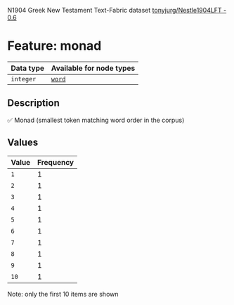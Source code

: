 <p>N1904 Greek New Testament Text-Fabric dataset <a href="https://github.com/tonyjurg/Nestle1904LFT">tonyjurg/Nestle1904LFT - 0.6</a></p>

<h1>Feature: monad</h1>

<table>
<thead>
<tr>
  <th>Data type</th>
  <th>Available for node types</th>
</tr>
</thead>
<tbody>
<tr>
  <td><code>integer</code></td>
  <td><A HREF="featurebynodetype.md#word"><code>word</code></A></td>
</tr>
</tbody>
</table>

<h2>Description</h2>

<p>✅ Monad (smallest token matching word order in the corpus)</p>

<h2>Values</h2>

<table>
<thead>
<tr>
  <th>Value</th>
  <th>Frequency</th>
</tr>
</thead>
<tbody>
<tr>
  <td><code>1</code></td>
  <td>1</td>
</tr>
<tr>
  <td><code>2</code></td>
  <td>1</td>
</tr>
<tr>
  <td><code>3</code></td>
  <td>1</td>
</tr>
<tr>
  <td><code>4</code></td>
  <td>1</td>
</tr>
<tr>
  <td><code>5</code></td>
  <td>1</td>
</tr>
<tr>
  <td><code>6</code></td>
  <td>1</td>
</tr>
<tr>
  <td><code>7</code></td>
  <td>1</td>
</tr>
<tr>
  <td><code>8</code></td>
  <td>1</td>
</tr>
<tr>
  <td><code>9</code></td>
  <td>1</td>
</tr>
<tr>
  <td><code>10</code></td>
  <td>1</td>
</tr>
</tbody>
</table>

<p>Note: only the first 10 items are shown</p>
